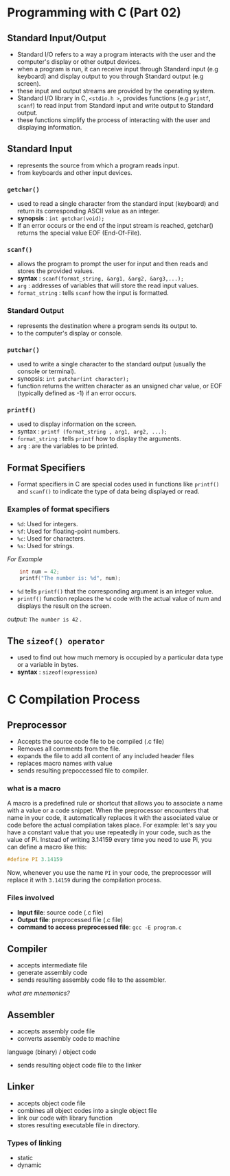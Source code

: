 # Programming with C (Part 02)
## Standard Input/Output
+ Standard I/O refers to a way a program interacts with the user and the computer's display or other output devices.
+ when a program is run, it can receive input through Standard input (e.g keyboard) and display output to you through Standard output (e.g screen).
+ these input and output streams are provided by the operating system.
+ Standard I/O library in C, `<stdio.h >`, provides functions (e.g `printf`, `scanf`) to read input from Standard input and write output to Standard output.
+ these functions simplify the process of interacting with the user and displaying information.

## Standard Input 
+ represents the source from which a program reads input.
+ from keyboards and other input devices.

### `getchar()`
+ used to read a single character from the standard input (keyboard) and return its corresponding ASCII value as an integer.
+ **synopsis** : `int getchar(void);`
+ If an error occurs or the end of the input stream is reached, getchar() returns the special value EOF (End-Of-File).

### `scanf()`
+ allows the program to prompt the user for input and then reads and stores the provided values.
+ **syntax** : `scanf(format_string, &arg1, &arg2, &arg3,...);`
+ `arg` : addresses of variables that will store the read input values.
+ `format_string` : tells `scanf` how the input is formatted.



### Standard Output
+ represents the destination where a program sends its output to.
+ to the computer's display or console.

### `putchar()`
+ used to write a single character to the standard output (usually the console or terminal).
+ synopsis: `int putchar(int character);`
+ function returns the written character as an unsigned char value, or EOF (typically defined as -1) if an error occurs.


### `printf()`
+ used to display information on the screen.
+ syntax : `printf (format_string , arg1, arg2, ...);`
+ `format_string` : tells `printf` how to display the arguments.
+ `arg` : are the variables to be printed.

## Format Specifiers
+ Format specifiers in C are special codes used in functions like `printf()` and `scanf()` to indicate the type of data being displayed or read.

### Examples of format specifiers
+ `%d`: Used for integers.
+ `%f`: Used for floating-point numbers.
+ `%c`: Used for characters.
+ `%s`: Used for strings.


*For Example*  
 
```c
    int num = 42;
    printf("The number is: %d", num);
```
 
+ `%d` tells `printf()` that the corresponding argument is an integer value.
+ `printf()` function replaces the `%d` code with the actual value of num and displays the result on the screen.

*output:* `The number is 42` .

 
## The `sizeof() operator`
+ used to find out how much memory is occupied by a particular data type or a variable in bytes.
+ **syntax** : `sizeof(expression)`
 
 
 
# C Compilation Process
## Preprocessor 
+ Accepts the source code file to be compiled (.c file)
+ Removes all comments from the file.
+ expands the file to add all content of any included header files
+ replaces macro names with value
+ sends resulting prepoccessed file to compiler.

### what is a macro
A macro is a predefined rule or shortcut that allows you to associate a name with a value or a code snippet. When the preprocessor encounters that name in your code, it automatically replaces it with the associated value or code before the actual compilation takes place.
For example: let's say you have a constant value that you use repeatedly in your code, such as the value of Pi. Instead of writing 3.14159 every time you need to use Pi, you can define a macro like this:

```c
#define PI 3.14159
```
Now, whenever you use the name `PI` in your code, the preprocessor will replace it with `3.14159` during the compilation process.

### Files involved
+ **Input file**: source code (.c file)
+ **Output file**: preprocessed file (.c file)
+ **command to access preprocessed file**: `gcc -E program.c`

 
## Compiler
+ accepts intermediate file
+ generate assembly code
+ sends resulting assembly code file to the assembler.

*what are mnemonics?*
 
## Assembler
+ accepts assembly code file
+ converts assembly code to machine 

language (binary) / object code
+ sends resulting object code file to the linker
 
## Linker
+ accepts object code file
+ combines all object codes into a single object file
+ link our code with library function
+ stores resulting executable file in directory.
 
### Types of linking
+ static
+ dynamic 

